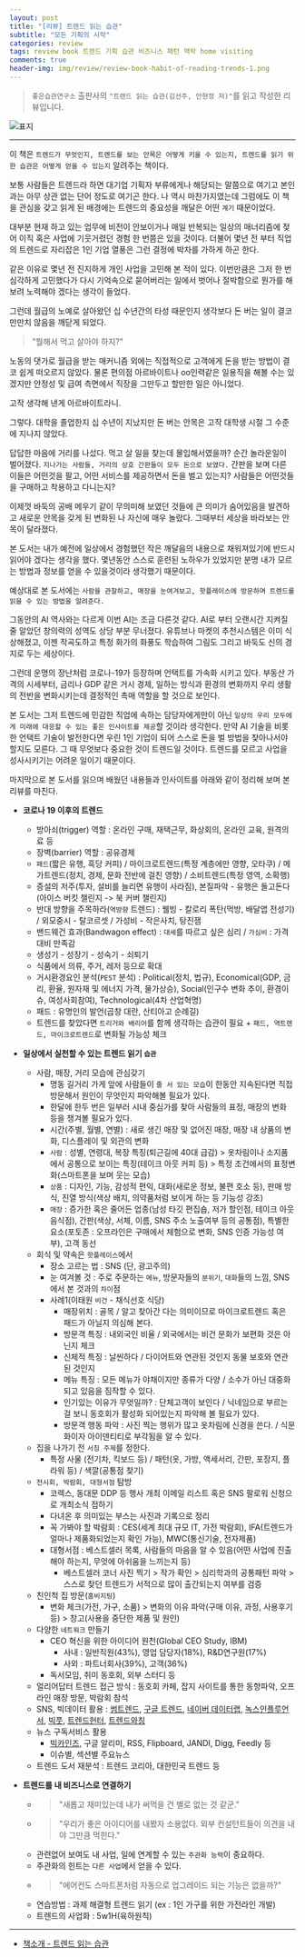 ```yaml
---  
layout: post  
title: "[리뷰] 트렌드 읽는 습관"  
subtitle: "모든 기획의 시작"  
categories: review  
tags: review book 트렌드 기획 습관 비즈니스 패턴 맥락 home visiting
comments: true  
header-img: img/review/review-book-habit-of-reading-trends-1.png
---  
```

  
> `좋은습관연구소` 출판사의 `"트렌드 읽는 습관(김선주, 안현정 저)"`를 읽고 작성한 리뷰입니다.  

![표지](https://theorydb.github.io/assets/img/review/review-book-habit-of-reading-trends-1.png)  

---

이 책은 `트렌드가 무엇인지, 트렌드를 보는 안목은 어떻게 키울 수 있는지, 트렌드를 읽기 위한 습관은 어떻게 얻을 수 있는지` 알려주는 책이다. 

보통 사람들은 트렌드라 하면 대기업 기획자 부류에게나 해당되는 말쯤으로 여기고 본인과는 아무 상관 없는 단어 정도로 여기곤 한다. 나 역시 마찬가지였는데 그럼에도 이 책을 관심을 갖고 읽게 된 배경에는 트렌드의 중요성을 깨달은 어떤 `계기` 때문이었다.

대부분 현재 하고 있는 업무에 비전이 안보이거나 매일 반복되는 일상의 매너리즘에 젖어 이직 혹은 사업에 기웃거렸던 경험 한 번쯤은 있을 것이다. 더불어 몇년 전 부터 직업의 트렌드로 자리잡은 1인 기업 열풍은 그런 결정에 박차를 가하게 하곤 한다. 

같은 이유로 몇년 전 진지하게 개인 사업을 고민해 본 적이 있다. 이번만큼은 그저 한 번 심각하게 고민했다가 다시 기억속으로 묻어버리는 일에서 벗어나 절박함으로 뭔가를 해보려 노력해야 겠다는 생각이 들었다.

그런데 월급의 노예로 살아왔던 십 수년간의 타성 때문인지 생각보다 돈 버는 일이 결코 만만치 않음을 깨닫게 되었다. 
> "뭘해서 먹고 살아야 하지?"

노동의 댓가로 월급을 받는 매커니즘 외에는 직접적으로 고객에게 돈을 받는 방법이 결코 쉽게 떠오르지 않았다. 물론 편의점 아르바이트나 oo인력같은 일용직을 해볼 수는 있겠지만 안정성 및 급여 측면에서 직장을 그만두고 할만한 일은 아니었다.

고작 생각해 낸게 아르바이트라니. 

그렇다. 대학을 졸업한지 십 수년이 지났지만 돈 버는 안목은 고작 대학생 시절 그 수준에 지나지 않았다. 

답답한 마음에 거리를 나섰다. 먹고 살 일을 찾는데 몰입해서였을까? 순간 놀라운일이 벌어졌다. `지나가는 사람들, 거리의 상호 간판들이 모두 돈으로 보였다.` 간판을 보며 다른 이들은 어떤것을 팔고, 어떤 서비스를 제공하면서 돈을 벌고 있는지? 사람들은 어떤것들을 구매하고 착용하고 다니는지? 

이제껏 바둑의 공배 메우기 같이 무의미해 보였던 것들에 큰 의미가 숨어있음을 발견하고 새로운 안목을 갖게 된 변화된 나 자신에 매우 놀랐다. 그때부터 세상을 바라보는 안목이 달라졌다.

본 도서는 내가 예전에 일상에서 경험했던 작은 깨달음의 내용으로 채워져있기에 반드시 읽어야 겠다는 생각을 했다. 몇년동안 스스로 훈련된 노하우가 있었지만 분명 내가 모르는 방법과 정보를 얻을 수 있을것이라 생각했기 때문이다.

예상대로 본 도서에는 `사람을 관찰하고, 매장을 눈여겨보고, 핫플레이스에 방문하며 트렌드를 읽을 수 있는 방법을 알려준다.` 

그동안의 AI 역사와는 다르게 이번 AI는 조금 다른것 같다. AI로 부터 오랜시간 지켜질 줄 알았던 창의력의 성역도 상당 부분 무너졌다. 유튜브나 마켓의 추천시스템은 이미 식상해졌고, 이젠 작곡도하고 특정 화가의 화풍도 학습하여 그림도 그리고  바둑도 신의 경지로 두는 세상이다.

그런데 운명의 장난처럼 코로나-19가 등장하며 언택트를 가속화 시키고 있다. 부동산 가격의 시세부터, 금리나 GDP 같은 거시 경제, 일하는 방식과 환경의 변화까지 우리 생활의 전반을 변화시키는데 결정적인 촉매 역할을 할 것으로 보인다.

본 도서는 그저 트렌드에 민감한 직업에 속하는 담당자에게만이 아닌 `일상의 우리 모두에게 미래에 대응할 수 있는 좋은 인사이트를 제공`할 것이라 생각한다. 만약 AI 기술을 비롯한 언택트 기술이 발전한다면 우린 1인 기업이 되어 스스로 돈을 벌 방법을 찾아나서야 할지도 모른다. 그 때 무엇보다 중요한 것이 트렌드일 것이다. 트렌드를 모르고 사업을 성사시키기는 어려운 일이기 때문이다. 

마지막으로 본 도서를 읽으며 배웠던 내용들과 인사이트를 아래와 같이 정리해 보며 본 리뷰를 마친다.

* __코로나 19 이후의 트렌드__  
  - 방아쇠(trigger) 역할 : 온라인 구매, 재택근무, 화상회의, 온라인 교육, 원격의료 등
  - 장벽(barrier) 역할 : 공유경제
  - `패드`(짧은 유행, 흑당 커피) / 마이크로트렌드(특정 계층에만 영향, 오타쿠) / 메가트렌드(정치, 경제, 문화 전반에 걸친 영향) / 소비트렌드(특정 영역, 소확행)
  - 증설의 저주(투자, 설비를 늘리면 유행이 사라짐), 본질파악 - 유행은 돌고돈다(아이스 버킷 챌린지 -> 북 커버 챌린지)
  - 반대 방향을 주목하라(`역방향` 트렌드) : 웰빙 - 칼로리 폭탄(먹방, 배달앱 전성기) / 외모중시 - 탈코르셋 / 가성비 - 작은사치, 탕진잼
  - 밴드웨건 효과(Bandwagon effect) : `대세`를 따르고 싶은 심리 / `가심비` : 가격대비 만족감
  - 생성기 - 성장기 - 성숙기 - 쇠퇴기
  - 식품에서 의류, 주거, 레저 등으로 확대 
  - 거시환경요인 분석(`PEST` 분석) : Political(정치, 법규), Economical(GDP, 금리, 환율, 원자재 및 에너지 가격, 물가상승), Social(인구수 변화 추이, 환경이슈, 여성사회참여), Technological(4차 산업혁명)
  - 패드 : 유명인의 발언(곱창 대란, 산티아고 순례길)
  - 트렌드를 찾았다면 `트리거와 배리어`를 함께 생각하는 습관이 필요 + `패드, 역트렌드, 마이크로트렌드`로 변화될 가능성 체크

* __일상에서 실천할 수 있는 트렌드 읽기 `습관`__  
  - 사람, 매장, 거리 모습에 관심갖기
    + 명동 길거리 가게 앞에 사람들이 `줄 서 있는 모습`이 한동안 지속된다면 직접 방문해서 원인이 무엇인지 파악해볼 필요가 있다.
    + 한달에 한두 번은 일부러 시내 중심가를 찾아 사람들의 표정, 매장의 변화 등을 챙겨볼 필요가 있다.
    + 시간(주별, 월별, 연별) : 새로 생긴 매장 및 없어진 매장, 매장 내 상품의 변화, 디스플레이 및 외관의 변화
    + `사람` : 성별, 연령대, 복장 특징(퇴근길에 40대 급감) > 옷차림이나 소지품에서 공통으로 보이는 특징(테이크 아웃 커피 등) > 특정 조건에서의 표정변화(스마트폰을 보며 웃는 모습)
    + `상품` : 디자인, 기능, 감성적 편익, 대화(새로운 정보, 불편 호소 등), 판매 방식, 진열 방식(색상 배치, 의약품처럼 보이게 하는 등 기능성 강조)
    + `매장` : 증가한 혹은 줄어든 업종(남성 타깃 편집숍, 저가 할인점, 테이크 아웃 음식점), 간판(색상, 서체, 이름, SNS 주소 노출여부 등의 공통점), 특별한 요소(포토존 : 오프라인은 구매에서 체험으로 변화, SNS 인증 가능성 여부), 고객 동선
  - 회식 및 약속은 `핫플레이스`에서
    + 장소 고르는 법 : SNS (단, 광고주의)
    + 눈 여겨볼 것 : 주로 주문하는 `메뉴`, 방문자들의 `분위기`, `대화`들의 느낌, SNS에서 본 것과의 `차이`점
    + 사례1(이태원 `비건` - 채식선호 식당) 
      * 매장위치 : 골목 / 알고 찾아간 다는 의미이므로 마이크로트렌드 혹은 패드가 아닐지 의심해 본다.
      * 방문객 특징 : 내외국인 비율 / 외국에서는 비건 문화가 보편화 것은 아닌지 체크 
      * 신체적 특징 : 날씬하다 / 다이어트와 연관된 것인지 동물 보호와 연관된 것인지
      * 메뉴 특징 : 모든 메뉴가 야채이지만 종류가 다양 / 소수가 아닌 대중화되고 있음을 짐작할 수 있다.
      * 인기있는 이유가 무엇일까? : 단체고객이 보인다 / 닉네임으로 부르는 걸 보니 동호회가 활성화 되어있는지 파악해 볼 필요가 있다.
      * 방문객 행동 파악 : 사진 찍는 행위가 많고 옷차림에 신경을 쓴다. /  식문화이자 아이덴티티로 부각됨을 알 수 있다.
  - 집을 나가기 전 `서칭 주제`를 정한다.
    + 특정 사물 (전기차, 킥보드 등) / 패턴(옷, 가방, 액세서리, 간판, 포장지, 플라워 등) / 색깔(공통점 찾기)
  - `전시회, 박람회, 대형서점` 탐방
    + 코렉스, 동대문 DDP 등 행사 개최 이메일 리스트 혹은 SNS 팔로워 신청으로 개최소식 접하기
    + 다녀온 후 의미있는 부스는 사진과 기록으로 정리
    + 꼭 가봐야 할 박람회 : CES(세계 최대 규모 IT, 가전 박람회), IFA(트렌드가 얼마나 제품화되었는지 확인 가능), MWC(통신기술, 전자제품)
    + 대형서점 : 베스트셀러 목록, 사람들의 마음을 알 수 있음(어떤 사업에 진출해야 하는지, 무엇에 아쉬움을 느끼는지 등)
      * 베스트셀러 코너 사진 찍기 > 작가 확인 > 심리학과의 공통패턴 파악 > 스스로 찾던 트렌드가 서적으로 많이 출간되는지 여부를 검증
  - 친인척 집 방문(`홈비지팅`)
    + 변화 체크(가전, 가구, 소품) > 변화의 이유 파악(구매 이유, 과정, 사용후기 등) > 창고(사용을 중단한 제품 및 원인)
  - 다양한 `네트워크` 만들기 
    + CEO 혁신을 위한 아이디어 원천(Global CEO Study, IBM)
      * 사내 : 일반직원(43%), 영업 담당자(18%), R&D연구원(17%)
      * 사외 : 파트너회사(39%), 고객(36%)
    + 독서모임, 취미 동호회, 외부 스터디 등
  - 얼리어답터 트렌드 접근 방식 : 동호회 카페, 잡지 사이트를 통한 동향파악, 오프라인 매장 방문, 박람회 참석
  - SNS, 빅데이터 활용 : [썸트렌드](http://some.co.kr), [구글 트렌드](https://trends.google.co.kr/trends/?geo=KR), [네이버 데이터랩](https://datalab.naver.com/), [녹스인플루언서](http://kr.noxinfluencer.com), [빅풋](http://bigfoot9.com), [트렌드헌터](https://www.trendhunter.com/), [트렌드와칭](https://trendwatching.com/)
  - 뉴스 구독서비스 활용  
    + [빅카인즈](https://www.bigkinds.or.kr/), 구글 알리미, RSS, Flipboard, JANDI, Digg, Feedly 등
    + 이슈별, 섹션별 주요뉴스
  - 트렌드 도서 재분석 : 트렌드 코리아, 대한민국 트렌드 등

* __트렌드를 내 비즈니스로 연결하기__  
  - > "새롭고 재미있는데 내가 써먹을 건 별로 없는 것 같군."
  - > "우리가 좋은 아이디어를 내봤자 소용없다. 외부 컨설턴트들이 의견을 내야 그만큼 먹힌다."
  - 관련없어 보여도 내 사업, 일에 연계할 수 있는 `주관화 능력`이 중요하다.
  - 주관화의 힌트는 `다른 사업`에서 얻을 수 있다.
  - > "에어컨도 스마트폰처럼 자동으로 업그레이드 되는 기능은 없을까?"
  - 연습방법 : 과제 해결형 트렌드 읽기 (ex : 1인 가구를 위한 가전라인 개발)
  - 트렌드의 사업화 : 5w1H(육하원칙)

---

* [책소개 - 트렌드 읽는 습관](http://www.yes24.com/Product/Goods/90454984?scode=032&OzSrank=1)

